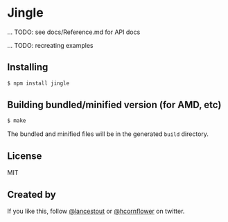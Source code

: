 # Jingle

... TODO: see docs/Reference.md for API docs

... TODO: recreating examples

## Installing

```sh
$ npm install jingle
```

## Building bundled/minified version (for AMD, etc)

```sh
$ make
```

The bundled and minified files will be in the generated `build` directory.

## License

MIT

## Created by

If you like this, follow [@lancestout](http://twitter.com/lancestout) or [@hcornflower](http://twitter.com/hcornflower) on twitter.
